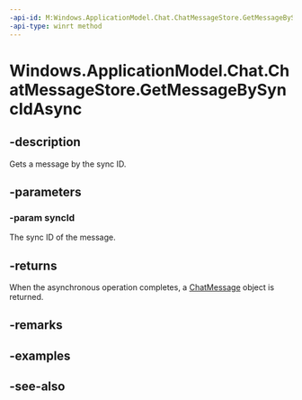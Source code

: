 ```yaml
---
-api-id: M:Windows.ApplicationModel.Chat.ChatMessageStore.GetMessageBySyncIdAsync(System.String)
-api-type: winrt method
---
```


<!-- Method syntax
public Windows.Foundation.IAsyncOperation<Windows.ApplicationModel.Chat.ChatMessage> GetMessageBySyncIdAsync(System.String syncId)
-->

# Windows.ApplicationModel.Chat.ChatMessageStore.GetMessageBySyncIdAsync

## -description
Gets a message by the sync ID.

## -parameters
### -param syncId
The sync ID of the message.

## -returns
When the asynchronous operation completes, a [ChatMessage](chatmessage.md) object is returned.

## -remarks

## -examples

## -see-also
